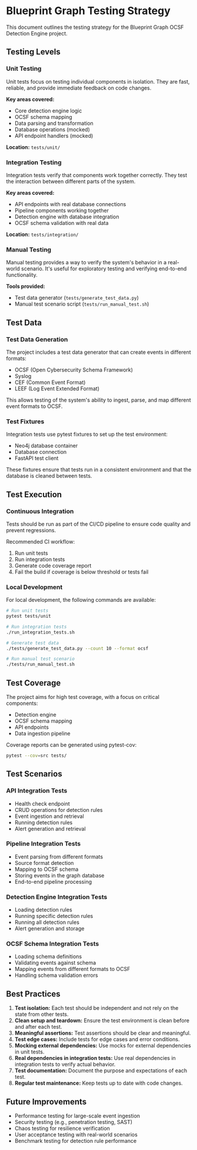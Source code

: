 # Blueprint Graph Testing Strategy

This document outlines the testing strategy for the Blueprint Graph OCSF Detection Engine project.

## Testing Levels

### Unit Testing

Unit tests focus on testing individual components in isolation. They are fast, reliable, and provide immediate feedback on code changes.

**Key areas covered:**

- Core detection engine logic
- OCSF schema mapping
- Data parsing and transformation
- Database operations (mocked)
- API endpoint handlers (mocked)

**Location:** `tests/unit/`

### Integration Testing

Integration tests verify that components work together correctly. They test the interaction between different parts of the system.

**Key areas covered:**

- API endpoints with real database connections
- Pipeline components working together
- Detection engine with database integration
- OCSF schema validation with real data

**Location:** `tests/integration/`

### Manual Testing

Manual testing provides a way to verify the system's behavior in a real-world scenario. It's useful for exploratory testing and verifying end-to-end functionality.

**Tools provided:**

- Test data generator (`tests/generate_test_data.py`)
- Manual test scenario script (`tests/run_manual_test.sh`)

## Test Data

### Test Data Generation

The project includes a test data generator that can create events in different formats:

- OCSF (Open Cybersecurity Schema Framework)
- Syslog
- CEF (Common Event Format)
- LEEF (Log Event Extended Format)

This allows testing of the system's ability to ingest, parse, and map different event formats to OCSF.

### Test Fixtures

Integration tests use pytest fixtures to set up the test environment:

- Neo4j database container
- Database connection
- FastAPI test client

These fixtures ensure that tests run in a consistent environment and that the database is cleaned between tests.

## Test Execution

### Continuous Integration

Tests should be run as part of the CI/CD pipeline to ensure code quality and prevent regressions.

Recommended CI workflow:

1. Run unit tests
2. Run integration tests
3. Generate code coverage report
4. Fail the build if coverage is below threshold or tests fail

### Local Development

For local development, the following commands are available:

```bash
# Run unit tests
pytest tests/unit

# Run integration tests
./run_integration_tests.sh

# Generate test data
./tests/generate_test_data.py --count 10 --format ocsf

# Run manual test scenario
./tests/run_manual_test.sh
```

## Test Coverage

The project aims for high test coverage, with a focus on critical components:

- Detection engine
- OCSF schema mapping
- API endpoints
- Data ingestion pipeline

Coverage reports can be generated using pytest-cov:

```bash
pytest --cov=src tests/
```

## Test Scenarios

### API Integration Tests

- Health check endpoint
- CRUD operations for detection rules
- Event ingestion and retrieval
- Running detection rules
- Alert generation and retrieval

### Pipeline Integration Tests

- Event parsing from different formats
- Source format detection
- Mapping to OCSF schema
- Storing events in the graph database
- End-to-end pipeline processing

### Detection Engine Integration Tests

- Loading detection rules
- Running specific detection rules
- Running all detection rules
- Alert generation and storage

### OCSF Schema Integration Tests

- Loading schema definitions
- Validating events against schema
- Mapping events from different formats to OCSF
- Handling schema validation errors

## Best Practices

1. **Test isolation:** Each test should be independent and not rely on the state from other tests.
2. **Clean setup and teardown:** Ensure the test environment is clean before and after each test.
3. **Meaningful assertions:** Test assertions should be clear and meaningful.
4. **Test edge cases:** Include tests for edge cases and error conditions.
5. **Mocking external dependencies:** Use mocks for external dependencies in unit tests.
6. **Real dependencies in integration tests:** Use real dependencies in integration tests to verify actual behavior.
7. **Test documentation:** Document the purpose and expectations of each test.
8. **Regular test maintenance:** Keep tests up to date with code changes.

## Future Improvements

- Performance testing for large-scale event ingestion
- Security testing (e.g., penetration testing, SAST)
- Chaos testing for resilience verification
- User acceptance testing with real-world scenarios
- Benchmark testing for detection rule performance
